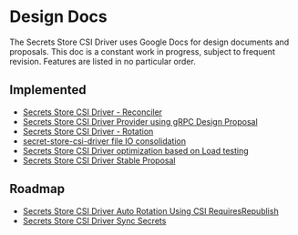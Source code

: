 # Design Docs

<!-- toc -->

The Secrets Store CSI Driver uses Google Docs for design documents and proposals. This doc is a constant work in progress, subject to frequent revision. Features are listed in no particular order.

## Implemented

- [Secrets Store CSI Driver - Reconciler](https://docs.google.com/document/d/1EM0Lf-qSdUXdfjOx3AZB9yHOr-lw9_CtoUhR0eTmIwo/edit?usp=sharing)
- [Secrets Store CSI Driver Provider using gRPC Design Proposal](https://docs.google.com/document/d/10-RHUJGM0oMN88AZNxjOmGz0NsWAvOYrWUEV-FbLWyw/edit?usp=sharing)
- [Secrets Store CSI Driver - Rotation](https://docs.google.com/document/d/1RGT0vmeUnN71n_u5fZKsSCa2YQpGw99rfGN9RlFMgHs/edit?usp=sharing)
- [secret-store-csi-driver file IO consolidation](https://docs.google.com/document/d/1y1Oc1_-JGxMh-MZ57iqrVnoCIn6V-W0vJcj3qmq8EWU/edit?usp=sharing)
- [Secrets Store CSI Driver optimization based on Load testing](https://docs.google.com/document/d/1ba8gTC-i33Df6uiOB8rW8jBX2B0lK8LszUjYlPzNwlQ/edit?usp=sharing)
- [Secrets Store CSI Driver Stable Proposal](https://docs.google.com/document/d/1ySjR_Zk93Kk7rel8ZIa4Spum-xArx3jRKPsFWTUKNr0/edit?usp=sharing)

## Roadmap

- [Secrets Store CSI Driver Auto Rotation Using CSI RequiresRepublish](https://docs.google.com/document/d/1wWi2Et94arTvy8kP-XQOe9PDnqeuG5tTxLPvFBwMQZw/edit?usp=sharing)
- [Secrets Store CSI Driver Sync Secrets](https://docs.google.com/document/d/1Ylwpg-YXNw6kC9-kdHNYD3ZKskj9TTIopwIxz5VUOW4/edit?usp=sharing)
